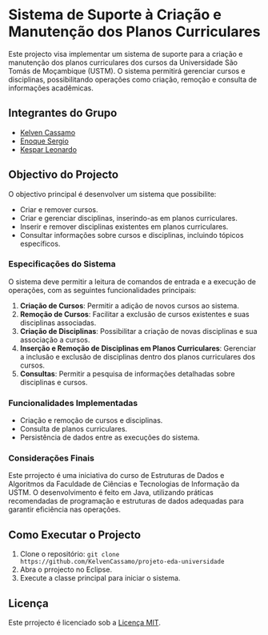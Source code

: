 # Sistema de Suporte à Criação e Manutenção dos Planos Curriculares

Este projecto visa implementar um sistema de suporte para a criação e manutenção dos planos curriculares dos cursos da Universidade São Tomás de Moçambique (USTM). O sistema permitirá gerenciar cursos e disciplinas, possibilitando operações como criação, remoção e consulta de informações acadêmicas.

## Integrantes do Grupo
- [Kelven Cassamo](https://github.com/KelvenCassamo)
- [Enoque Sergio](https://github.com/enoquemate)
- [Kespar Leonardo](https://github.com/kesparleo)

## Objectivo do Projecto
O objectivo principal é desenvolver um sistema que possibilite:
- Criar e remover cursos.
- Criar e gerenciar disciplinas, inserindo-as em planos curriculares.
- Inserir e remover disciplinas existentes em planos curriculares.
- Consultar informações sobre cursos e disciplinas, incluindo tópicos específicos.

### Especificações do Sistema
O sistema deve permitir a leitura de comandos de entrada e a execução de operações, com as seguintes funcionalidades principais:
1. **Criação de Cursos**: Permitir a adição de novos cursos ao sistema.
2. **Remoção de Cursos**: Facilitar a exclusão de cursos existentes e suas disciplinas associadas.
3. **Criação de Disciplinas**: Possibilitar a criação de novas disciplinas e sua associação a cursos.
4. **Inserção e Remoção de Disciplinas em Planos Curriculares**: Gerenciar a inclusão e exclusão de disciplinas dentro dos planos curriculares dos cursos.
5. **Consultas**: Permitir a pesquisa de informações detalhadas sobre disciplinas e cursos.

### Funcionalidades Implementadas
- Criação e remoção de cursos e disciplinas.
- Consulta de planos curriculares.
- Persistência de dados entre as execuções do sistema.

### Considerações Finais
Este prrojecto é uma iniciativa do curso de Estruturas de Dados e Algoritmos da Faculdade de Ciências e Tecnologias de Informação da USTM. O desenvolvimento é feito em Java, utilizando práticas recomendadas de programação e estruturas de dados adequadas para garantir eficiência nas operações.

## Como Executar o Projecto
1. Clone o repositório: `git clone https://github.com/KelvenCassamo/projeto-eda-universidade`
2. Abra o prrojecto no Eclipse.
3. Execute a classe principal para iniciar o sistema.

## Licença
Este prrojecto é licenciado sob a [Licença MIT](LICENSE).
